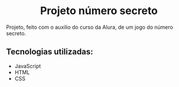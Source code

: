 <h1 align="center"> Projeto número secreto </h1>

Projeto, feito com o auxilio do curso da Alura, de um jogo do número secreto.

## Tecnologias utilizadas:
- JavaScript
- HTML
- CSS 

